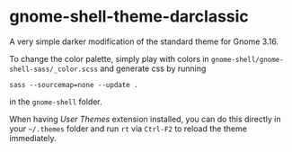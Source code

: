 # gnome-shell-theme-darclassic
A very simple darker modification of the standard theme for Gnome 3.16.

To change the color palette, 
simply play with colors in `gnome-shell/gnome-shell-sass/_color.scss` 
and generate css by running

    sass --sourcemap=none --update .

in the `gnome-shell` folder.

When having *User Themes* extension installed, you can do this directly in your `~/.themes` folder and run `rt` via `Ctrl-F2` to reload the theme immediately.
